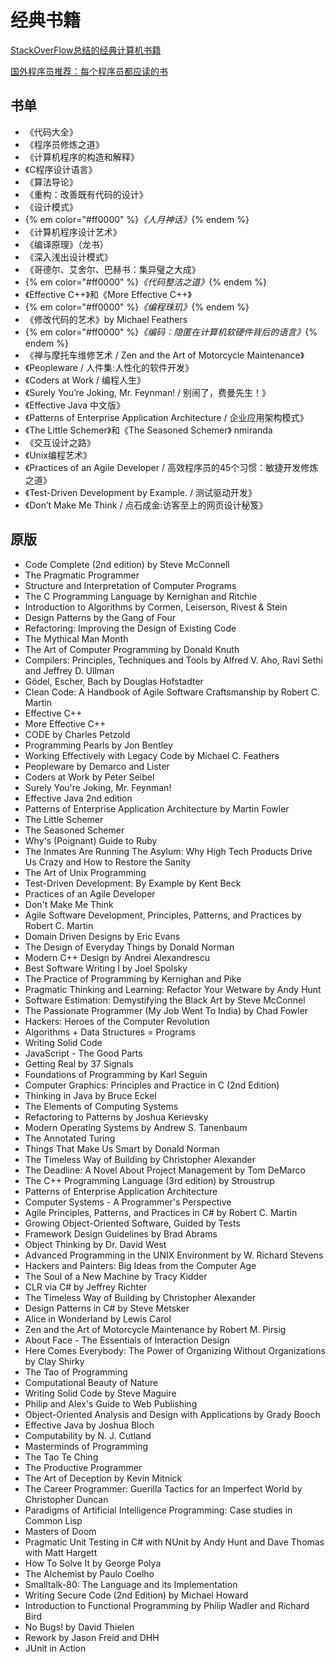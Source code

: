 # 经典书籍

[StackOverFlow总结的经典计算机书籍](http://stackoverflow.com/questions/1711/what-is-the-single-most-influential-book-every-programmer-should-read?tab=votes#tab-top)

[国外程序员推荐：每个程序员都应读的书](http://blog.jobbole.com/5886/)


## 书单

* 《代码大全》
* 《程序员修炼之道》
* 《计算机程序的构造和解释》
* 《C程序设计语言》
* 《算法导论》
* 《重构：改善既有代码的设计》
* 《设计模式》
* {% em color="#ff0000" %}*《人月神话》*{% endem %}
* 《计算机程序设计艺术》
* 《编译原理》（龙书）
* 《深入浅出设计模式》
* 《哥德尔、艾舍尔、巴赫书：集异璧之大成》
* {% em color="#ff0000" %}*《代码整洁之道》*{% endem %}
* 《Effective C++》和《More Effective C++》
* {% em color="#ff0000" %}*《编程珠玑》*{% endem %}
* 《修改代码的艺术》by Michael Feathers
* {% em color="#ff0000" %}*《编码：隐匿在计算机软硬件背后的语言》*{% endem %}
* 《禅与摩托车维修艺术 / Zen and the Art of Motorcycle Maintenance》
* 《Peopleware / 人件集:人性化的软件开发》
* 《Coders at Work / 编程人生》
* 《Surely You’re Joking, Mr. Feynman! / 别闹了，费曼先生！》
* 《Effective Java 中文版》
* 《Patterns of Enterprise Application Architecture / 企业应用架构模式》
* 《The Little Schemer》和《The Seasoned Schemer》 nmiranda
* 《交互设计之路》
* 《Unix编程艺术》
* 《Practices of an Agile Developer / 高效程序员的45个习惯：敏捷开发修炼之道》
* 《Test-Driven Development by Example. / 测试驱动开发》
* 《Don’t Make Me Think / 点石成金:访客至上的网页设计秘笈》

## 原版


* Code Complete (2nd edition) by Steve McConnell
* The Pragmatic Programmer
* Structure and Interpretation of Computer Programs
* The C Programming Language by Kernighan and Ritchie
* Introduction to Algorithms by Cormen, Leiserson, Rivest & Stein
* Design Patterns by the Gang of Four
* Refactoring: Improving the Design of Existing Code
* The Mythical Man Month
* The Art of Computer Programming by Donald Knuth
* Compilers: Principles, Techniques and Tools by Alfred V. Aho, Ravi Sethi and Jeffrey D. Ullman
* Gödel, Escher, Bach by Douglas Hofstadter
* Clean Code: A Handbook of Agile Software Craftsmanship by Robert C. Martin
* Effective C++
* More Effective C++
* CODE by Charles Petzold
* Programming Pearls by Jon Bentley
* Working Effectively with Legacy Code by Michael C. Feathers
* Peopleware by Demarco and Lister
* Coders at Work by Peter Seibel
* Surely You're Joking, Mr. Feynman!
* Effective Java 2nd edition
* Patterns of Enterprise Application Architecture by Martin Fowler
* The Little Schemer
* The Seasoned Schemer
* Why's (Poignant) Guide to Ruby
* The Inmates Are Running The Asylum: Why High Tech Products Drive Us Crazy and How to Restore the Sanity
* The Art of Unix Programming
* Test-Driven Development: By Example by Kent Beck
* Practices of an Agile Developer
* Don't Make Me Think
* Agile Software Development, Principles, Patterns, and Practices by Robert C. Martin
* Domain Driven Designs by Eric Evans
* The Design of Everyday Things by Donald Norman
* Modern C++ Design by Andrei Alexandrescu
* Best Software Writing I by Joel Spolsky
* The Practice of Programming by Kernighan and Pike
* Pragmatic Thinking and Learning: Refactor Your Wetware by Andy Hunt
* Software Estimation: Demystifying the Black Art by Steve McConnel
* The Passionate Programmer (My Job Went To India) by Chad Fowler
* Hackers: Heroes of the Computer Revolution
* Algorithms + Data Structures = Programs
* Writing Solid Code
* JavaScript - The Good Parts
* Getting Real by 37 Signals
* Foundations of Programming by Karl Seguin
* Computer Graphics: Principles and Practice in C (2nd Edition)
* Thinking in Java by Bruce Eckel
* The Elements of Computing Systems
* Refactoring to Patterns by Joshua Kerievsky
* Modern Operating Systems by Andrew S. Tanenbaum
* The Annotated Turing
* Things That Make Us Smart by Donald Norman
* The Timeless Way of Building by Christopher Alexander
* The Deadline: A Novel About Project Management by Tom DeMarco
* The C++ Programming Language (3rd edition) by Stroustrup
* Patterns of Enterprise Application Architecture
* Computer Systems - A Programmer's Perspective
* Agile Principles, Patterns, and Practices in C# by Robert C. Martin
* Growing Object-Oriented Software, Guided by Tests
* Framework Design Guidelines by Brad Abrams
* Object Thinking by Dr. David West
* Advanced Programming in the UNIX Environment by W. Richard Stevens
* Hackers and Painters: Big Ideas from the Computer Age
* The Soul of a New Machine by Tracy Kidder
* CLR via C# by Jeffrey Richter
* The Timeless Way of Building by Christopher Alexander
* Design Patterns in C# by Steve Metsker
* Alice in Wonderland by Lewis Carol
* Zen and the Art of Motorcycle Maintenance by Robert M. Pirsig
* About Face - The Essentials of Interaction Design
* Here Comes Everybody: The Power of Organizing Without Organizations by Clay Shirky
* The Tao of Programming
* Computational Beauty of Nature
* Writing Solid Code by Steve Maguire
* Philip and Alex's Guide to Web Publishing
* Object-Oriented Analysis and Design with Applications by Grady Booch
* Effective Java by Joshua Bloch
* Computability by N. J. Cutland
* Masterminds of Programming
* The Tao Te Ching
* The Productive Programmer
* The Art of Deception by Kevin Mitnick
* The Career Programmer: Guerilla Tactics for an Imperfect World by Christopher Duncan
* Paradigms of Artificial Intelligence Programming: Case studies in Common Lisp
* Masters of Doom
* Pragmatic Unit Testing in C# with NUnit by Andy Hunt and Dave Thomas with Matt Hargett
* How To Solve It by George Polya
* The Alchemist by Paulo Coelho
* Smalltalk-80: The Language and its Implementation
* Writing Secure Code (2nd Edition) by Michael Howard
* Introduction to Functional Programming by Philip Wadler and Richard Bird
* No Bugs! by David Thielen
* Rework by Jason Freid and DHH
* JUnit in Action


